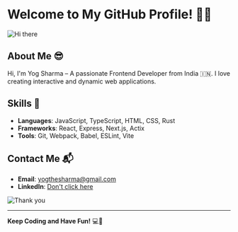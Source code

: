 # Welcome to My GitHub Profile! 🎉✨

![Hi there](https://media.giphy.com/media/l1J9u3TZfpmeDLkD6/giphy.gif)

## About Me 😎
Hi, I'm Yog Sharma – A passionate Frontend Developer from India 🇮🇳. I love creating interactive and dynamic web applications.

## Skills 🚀
- **Languages**: JavaScript, TypeScript, HTML, CSS, Rust
- **Frameworks**: React, Express, Next.js, Actix
- **Tools**: Git, Webpack, Babel, ESLint, Vite

## Contact Me 📬
- **Email**: yogthesharma@gmail.com
- **LinkedIn**: [Don't click here](https://linkedin.com/in/yogthesharma)

![Thank you](https://media.giphy.com/media/xTiTnn5aEwDs8UhwpC/giphy.gif)

---

**Keep Coding and Have Fun!** 💻🎉
